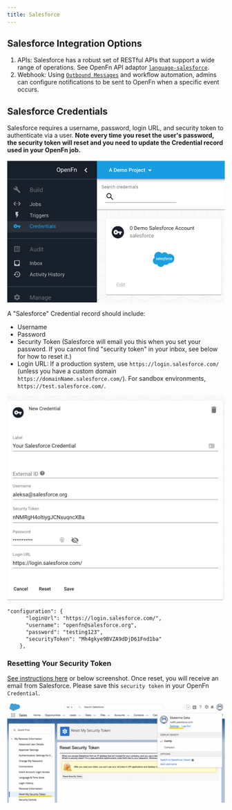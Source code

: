 ```yaml
---
title: Salesforce
---
```


## Salesforce Integration Options

1. APIs: Salesforce has a robust set of RESTful APIs that support a wide range
   of operations. See OpenFn API adaptor
   [`language-salesforce`](https://github.com/OpenFn/language-salesforce).
2. Webhook: Using
   [`Outbound Messages`](https://developer.salesforce.com/docs/atlas.en-us.api.meta/api/sforce_api_om_outboundmessaging_understanding.htm)
   and workflow automation, admins can configure notifications to be sent to
   OpenFn when a specific event occurs.

## Salesforce Credentials

Salesforce requires a username, password, login URL, and security token to
authenticate via a user. **Note every time you reset the user's password, the
security token will reset and you need to update the Credential record used in
your OpenFn job.**

![Credentials Menu](/img/credentials.png)

A "Salesforce" Credential record should include:

- Username
- Password
- Security Token (Salesforce will email you this when you set your password. If
  you cannot find "security token" in your inbox, see below for how to reset
  it.)
- Login URL: If a production system, use `https://login.salesforce.com/` (unless
  you have a custom domain `https://domainName.salesforce.com/`). For sandbox
  environments, `https://test.salesforce.com/`.

![Salesforce Cred](/img/salesforce-cred.png)

```
"configuration": {
      "loginUrl": "https://login.salesforce.com/",
      "username": "openfn@salesforce.org",
      "password": "testing123",
      "securityToken": "Mh4gkye9BVZA9dDjD61Fnd1ba"
    },
```

### Resetting Your Security Token

[See instructions here](https://help.salesforce.com/articleView?id=sf.user_security_token.htm&type=5)
or below screenshot. Once reset, you will receive an email from Salesforce.
Please save this `security token` in your OpenFn `Credential`.

![Token Reset](/img/security-token.png)
